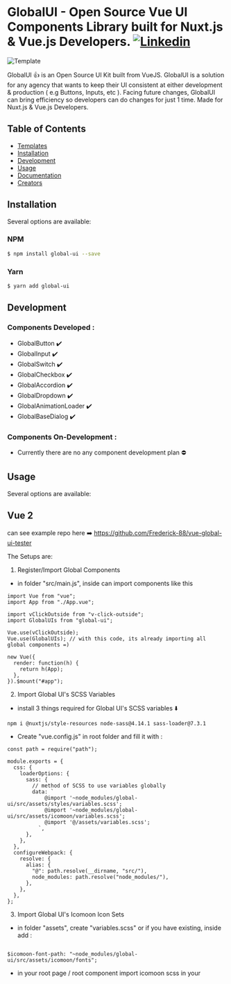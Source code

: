 # GlobalUI - Open Source Vue UI Components Library built for Nuxt.js & Vue.js Developers. [![Linkedin](https://i.postimg.cc/50Y5y78B/linkedin-1.png)](https://www.linkedin.com/in/chen-frederick-1324301a8/)

![Template](https://image.freepik.com/free-vector/people-drawing-web-page-elements-smartphone-lcd-screen-front-end-development-it-concept-software-development-process-pinkish-coral-blue-palette-vector-illustration_335657-1640.jpg)

GlobalUI :+1: is an Open Source UI Kit built from VueJS. GlobalUI is a solution for any agency that wants to keep their UI consistent at either development & production ( e.g Buttons, Inputs, etc ). Facing future changes, GlobalUI can bring efficiency so developers can do changes for just 1 time. Made for Nuxt.js & Vue.js Developers.

## Table of Contents

- [Templates](#templates)
- [Installation](#installation)
- [Development](#development)
- [Usage](#usage)
- [Documentation](#documentation)
- [Creators](#creators)

## Installation

Several options are available:

### NPM

```bash
$ npm install global-ui --save
```

### Yarn

```bash
$ yarn add global-ui
```

## Development

### Components Developed :

- GlobalButton :heavy_check_mark:
- GlobalInput :heavy_check_mark:
- GlobalSwitch :heavy_check_mark:
- GlobalCheckbox :heavy_check_mark:
- GlobalAccordion :heavy_check_mark:
- GlobalDropdown :heavy_check_mark:
- GlobalAnimationLoader :heavy_check_mark:
- GlobalBaseDialog :heavy_check_mark:

### Components On-Development :

- Currently there are no any component development plan :no_entry:

## Usage

Several options are available:

## Vue 2

can see example repo here :arrow_right: https://github.com/Frederick-88/vue-global-ui-tester

The Setups are:

1. Register/Import Global Components

- in folder "src/main.js", inside can import components like this

```
import Vue from "vue";
import App from "./App.vue";

import vClickOutside from "v-click-outside";
import GlobalUIs from "global-ui";

Vue.use(vClickOutside);
Vue.use(GlobalUIs); // with this code, its already importing all global components =)

new Vue({
  render: function(h) {
    return h(App);
  },
}).$mount("#app");

```

2. Import Global UI's SCSS Variables

- install 3 things required for Global UI's SCSS variables :arrow_down:

```
npm i @nuxtjs/style-resources node-sass@4.14.1 sass-loader@7.3.1
```

- Create "vue.config.js" in root folder and fill it with :

```
const path = require("path");

module.exports = {
  css: {
    loaderOptions: {
      sass: {
        // method of SCSS to use variables globally
        data: `
            @import '~node_modules/global-ui/src/assets/styles/variables.scss';
            @import '~node_modules/global-ui/src/assets/icomoon/variables.scss';
            @import '@/assets/variables.scss';
          `,
      },
    },
  },
  configureWebpack: {
    resolve: {
      alias: {
        "@": path.resolve(__dirname, "src/"),
        node_modules: path.resolve("node_modules/"),
      },
    },
  },
};
```

3. Import Global UI's Icomoon Icon Sets

- in folder "assets", create "variables.scss" or if you have existing, inside add :

```

$icomoon-font-path: "~node_modules/global-ui/src/assets/icomoon/fonts";

```

- in your root page / root component import icomoon scss in your <style> section

```

<style lang="scss">
@import "~node_modules/global-ui/src/assets/icomoon/style.scss";
</style>

```

4.  And you're all set ! read how to use global ui components with the docs here https://global-ui-docs.netlify.app

## Nuxt

can see example repo here :arrow_right: https://github.com/Frederick-88/nuxt-global-ui-tester

The Setups are:

1. Register Global Components

- in folder "plugins" create "globalui.js", inside can import components like this

```

import Vue from "vue";

import vClickOutside from "v-click-outside";
Vue.use(vClickOutside);

import GlobalButton from "global-ui/src/components/GlobalButton/GlobalButton.vue";
Vue.component("GlobalButton", GlobalButton);
import GlobalInput from "global-ui/src/components/GlobalInput/GlobalInput.vue";
Vue.component("GlobalInput", GlobalInput);
... ( and all the components you need )

```

- then in "nuxt.config.js" register the "globalui.js" where you import the components, so you can globally use the components without need to import the global component in your pages again.

```

plugins: [{ src: "~/plugins/globalui.js" }],

```

2. Import Global UI's SCSS Variables

- install 3 things required for Global UI's SCSS variables :arrow_down:

```
npm i @nuxtjs/style-resources node-sass@4.14.1 sass-loader@7.3.1
```

- add this in your "nuxt.config.js"

```

buildModules: ["@nuxtjs/style-resources"],

styleResources: {
scss: [
"~/node_modules/global-ui/src/assets/styles/variables.scss",
  ]
},

```

3. Import Global UI's Icomoon Icon Sets

- in folder "assets", create "variables.scss" or if you have existing, inside add :

```
$icomoon-font-path: "~@/node_modules/global-ui/src/assets/icomoon/fonts"; // to resolve the icomoon path following your environment directory

```

- in "nuxt.config.js", add :

```

  css: ["~/node_modules/global-ui/src/assets/icomoon/style.scss"],
    styleResources: {
      scss: [
      "./assets/variables.scss"
      ]
    },

```

4.  And you're all set ! read how to use global ui components with the docs here https://global-ui-docs.netlify.app

## Documentation

https://global-ui-docs.netlify.app/ :bulb:

## Creators

**Chen Frederick :man:**

- https://www.linkedin.com/in/chen-frederick-1324301a8/
- https://github.com/Frederick-88

## Reference

- https://offeo.com/
- https://gradientbuttons.colorion.co/
- https://storybook.js.org/

### ----------------------------------

### © Chen Frederick - 2021

```

```
